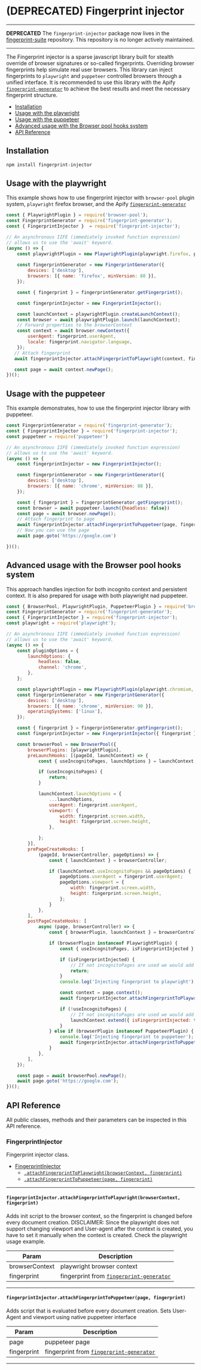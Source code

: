 # (DEPRECATED) Fingerprint injector
---

**DEPRECATED** The `fingerprint-injector` package now lives in the [fingerprint-suite](https://github.com/apify/fingerprint-suite) repository. This repository is no longer actively maintained.

---
The Fingerprint injector is a sparse javascript library built for stealth override of browser signatures or so-called fingerprints. Overriding browser fingerprints help simulate real user browsers.
This library can inject fingerprints to `playwright` and `puppeteer` controlled browsers through a unified interface.
It is recommended to use this library with the Apify [`fingerprint-generator`](https://github.com/apify/fingerprint-generator) to achieve the best results and meet the necessary fingerprint structure.

<!-- toc -->

- [Installation](#installation)
- [Usage with the playwright](#usage-with-the-playwright)
- [Usage with the puppeteer](#usage-with-the-puppeteer)
- [Advanced usage with the Browser pool hooks system](#advanced-usage-with-the-browser-pool-hooks-system)
- [API Reference](#api-reference)

<!-- tocstop -->

## Installation

```bash
npm install fingerprint-injector
```

## Usage with the playwright
This example shows how to use fingerprint injector with `browser-pool` plugin system, `playwright` firefox browser, and the Apify [`fingerprint-generator`](https://github.com/apify/fingerprint-generator)

```js
const { PlaywrightPlugin } = require('browser-pool');
const FingerprintGenerator = require('fingerprint-generator');
const { FingerprintInjector }  = require('fingerprint-injector');

// An asynchronous IIFE (immediately invoked function expression)
// allows us to use the 'await' keyword.
(async () => {
    const playwrightPlugin = new PlaywrightPlugin(playwright.firefox, pluginOptions);
    
    const fingerprintGenerator = new FingerprintGenerator({
        devices: ['desktop'],
        browsers: [{ name: 'firefox', minVersion: 88 }],
    });

    const { fingerprint } = fingerprintGenerator.getFingerprint();

    const fingerprintInjector = new FingerprintInjector();

    const launchContext = playwrightPlugin.createLaunchContext();
    const browser = await playwrightPlugin.launch(launchContext);
    // Forward properties to the browserContext
    const context = await browser.newContext({
        userAgent: fingerprint.userAgent,
        locale: fingerprint.navigator.language,
    });
   // Attach fingerprint
   await fingerprintInjector.attachFingerprintToPlaywright(context, fingerprint);

   const page = await context.newPage();
})();
```

## Usage with the puppeteer
This example demonstrates, how to use the fingerprint injector library with puppeteer.
```js
const FingerprintGenerator = require('fingerprint-generator');
const { FingerprintInjector } = require('fingerprint-injector');
const puppeteer = require('puppeteer')

// An asynchronous IIFE (immediately invoked function expression)
// allows us to use the 'await' keyword.
(async () => {
    const fingerprintInjector = new FingerprintInjector();

    const fingerprintGenerator = new FingerprintGenerator({
        devices: ['desktop'],
        browsers: [{ name: 'chrome', minVersion: 88 }],
    });

    const { fingerprint } = fingerprintGenerator.getFingerprint();
    const browser = await puppeteer.launch({headless: false})
    const page = await browser.newPage();
    // Attach fingerprint to page
    await fingerprintInjector.attachFingerprintToPuppeteer(page, fingerprint);
    // Now you can use the page
    await page.goto('https://google.com')

})();
```
## Advanced usage with the Browser pool hooks system
This approach handles injection for both incognito context and persistent context. It is also prepared for usage with both playwright nad puppeteer.

```js
const { BrowserPool, PlaywrightPlugin, PuppeteerPlugin } = require('browser-pool');
const FingerprintGenerator = require('fingerprint-generator');
const { FingerprintInjector } = require('fingerprint-injector');
const playwright = require('playwright');

// An asynchronous IIFE (immediately invoked function expression)
// allows us to use the 'await' keyword.
(async () => {
    const pluginOptions = {
        launchOptions: {
            headless: false,
            channel: 'chrome',
        },
    };

    const playwrightPlugin = new PlaywrightPlugin(playwright.chromium, pluginOptions);
    const fingerprintGenerator = new FingerprintGenerator({
        devices: ['desktop'],
        browsers: [{ name: 'chrome', minVersion: 90 }],
        operatingSystems: ['linux'],
    });

    const { fingerprint } = fingerprintGenerator.getFingerprint();
    const fingerprintInjector = new FingerprintInjector({ fingerprint });

    const browserPool = new BrowserPool({
        browserPlugins: [playwrightPlugin],
        preLaunchHooks: [(pageId, launchContext) => {
            const { useIncognitoPages, launchOptions } = launchContext;

            if (useIncognitoPages) {
                return;
            }

            launchContext.launchOptions = {
                ...launchOptions,
                userAgent: fingerprint.userAgent,
                viewport: {
                    width: fingerprint.screen.width,
                    height: fingerprint.screen.height,
                },

            };
        }],
        prePageCreateHooks: [
            (pageId, browserController, pageOptions) => {
                const { launchContext } = browserController;

                if (launchContext.useIncognitoPages && pageOptions) {
                    pageOptions.userAgent = fingerprint.userAgent;
                    pageOptions.viewport = {
                        width: fingerprint.screen.width,
                        height: fingerprint.screen.height,
                    };
                }
            },
        ],
        postPageCreateHooks: [
            async (page, browserController) => {
                const { browserPlugin, launchContext } = browserController;

                if (browserPlugin instanceof PlaywrightPlugin) {
                    const { useIncognitoPages, isFingerprintInjected } = launchContext;

                    if (isFingerprintInjected) {
                        // If not incognitoPages are used we would add the injection script over and over which could cause memory leaks.
                        return;
                    }
                    console.log('Injecting fingerprint to playwright');

                    const context = page.context();
                    await fingerprintInjector.attachFingerprintToPlaywright(context, fingerprint);

                    if (!useIncognitoPages) {
                        // If not incognitoPages are used we would add the injection script over and over which could cause memory leaks.
                        launchContext.extend({ isFingerprintInjected: true });
                    }
                } else if (browserPlugin instanceof PuppeteerPlugin) {
                    console.log('Injecting fingerprint to puppeteer');
                    await fingerprintInjector.attachFingerprintToPuppeteer(page, fingerprint);
                }
            },
        ],
    });

    const page = await browserPool.newPage();
    await page.goto('https://google.com');
})();

```
## API Reference
All public classes, methods and their parameters can be inspected in this API reference.

<a name="FingerprintInjector"></a>

### FingerprintInjector
Fingerprint injector class.


* [FingerprintInjector](#FingerprintInjector)
    * [`.attachFingerprintToPlaywright(browserContext, fingerprint)`](#FingerprintInjector+attachFingerprintToPlaywright)
    * [`.attachFingerprintToPuppeteer(page, fingerprint)`](#FingerprintInjector+attachFingerprintToPuppeteer)


* * *

<a name="FingerprintInjector+attachFingerprintToPlaywright"></a>

#### `fingerprintInjector.attachFingerprintToPlaywright(browserContext, fingerprint)`
Adds init script to the browser context, so the fingerprint is changed before every document creation.
DISCLAIMER: Since the playwright does not support changing viewport and User-agent after the context is created,
you have to set it manually when the context is created. Check the playwright usage example.


| Param | Description |
| --- | --- |
| browserContext | playwright browser context |
| fingerprint | fingerprint from [`fingerprint-generator`](https://github.com/apify/fingerprint-generator) |


* * *

<a name="FingerprintInjector+attachFingerprintToPuppeteer"></a>

#### `fingerprintInjector.attachFingerprintToPuppeteer(page, fingerprint)`
Adds script that is evaluated before every document creation.
Sets User-Agent and viewport using native puppeteer interface


| Param | Description |
| --- | --- |
| page | puppeteer page |
| fingerprint | fingerprint from [`fingerprint-generator`](https://github.com/apify/fingerprint-generator) |


* * *

